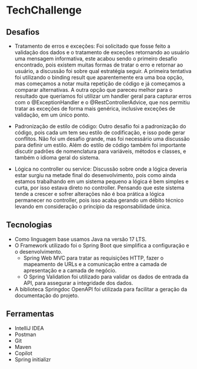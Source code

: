 # TechChallenge

## Desafios
- Tratamento de erros e exceções:
 Foi solicitado que fosse feito a validação dos dados e o tratamento de exceções retornando ao usuário uma mensagem informativa, 
este acabou sendo o primeiro desafio encontrado, pois existem muitas formas de tratar o erro e retornar ao usuário, a discussão foi sobre qual estratégia seguir.
A primeira tentativa foi utilizando o binding result que aparentemente era uma boa opção, mas começamos a notar muita repetição de código e já começamos a comparar alternativas.
A outra opção que pareceu melhor para o resultado que queríamos foi utilizar um handler geral para capturar erros com o @ExceptionHandler e o @RestControllerAdvice, 
que nos permitiu tratar as exceções de forma mais genérica, inclusive exceções de validação, em um único ponto.

- Padronização de estilo de código:
Outro desafio foi a padronização do código, pois cada um tem seu estilo de codificação, e isso pode gerar conflitos. Não foi um desafio grande, mas foi necessário uma discussão para definir um estilo.
Além do estilo de código também foi importante discutir padrões de nomenclatura para variáveis, métodos e classes, e também o idioma geral do sistema.

- Lógica no controller ou service:
Discussão sobre onde a lógica deveria estar surgiu na metade final do desenvolvimento, pois como ainda estamos trabalhando em um sistema pequeno a lógica é bem simples e curta, por isso estava direto no controller. 
Pensando que este sistema tende a crescer e sofrer alterações não é boa prática a lógica permanecer no controller, pois isso acaba gerando um débito técnico levando em consideração o princípio da responsabilidade única.

## Tecnologias
- Como linguagem base usamos Java na versão 17 LTS.
- O Framework utilizado foi o Spring Boot que simplifica a configuração e o desenvolvimento.
  - Spring Web MVC para tratar as requisições HTTP, fazer o mapeamento de URLs e a comunicação entre a camada de apresentação e a camada de negócio.
  - O Spring Validation foi utilizado para validar os dados de entrada da API, para assegurar a integridade dos dados.
- A biblioteca Springdoc OpenAPI foi utilizada para facilitar a geração da documentação do projeto.

## Ferramentas
- IntelliJ IDEA
- Postman
- Git
- Maven
- Copilot
- Spring initializr


